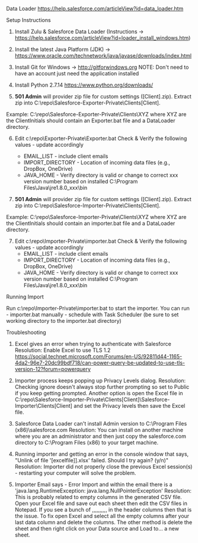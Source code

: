 

Data Loader
https://help.salesforce.com/articleView?id=data_loader.htm

Setup Instructions

1) Install Zulu & Salesforce Data Loader (Instructions -> https://help.salesforce.com/articleView?id=loader_install_windows.htm)

2) Install the latest Java Platform (JDK) -> https://www.oracle.com/technetwork/java/javase/downloads/index.html 

3) Install Git for Windows -> http://gitforwindows.org
    NOTE: Don't need to have an account just need the application installed

4) Install Python 2.7.14 https://www.python.org/downloads/ 

5) **501 Admin** will provider zip file for custom settings ([Client].zip).  Extract zip into C:\repo\Salesforce-Exporter-Private\Clients\[Client].

Example: C:\repo\Salesforce-Exporter-Private\Clients\XYZ where XYZ are the ClientInitials should contain an Exporter.bat file and a DataLoader directory.

6) Edit c:\repo\Exporter-Private\Exporter.bat
    Check & Verify the following values - update accordingly
    * EMAIL_LIST - include client emails
    * IMPORT_DIRECTORY - Location of incoming data files (e.g., DropBox, OneDrive)
    * JAVA_HOME - Verify directory is valid or change to correct xxx version number based on installed C:\Program Files\Java\jre1.8.0_xxx\bin

7) **501 Admin** will provider zip file for custom settings ([Client].zip).  Extract zip into C:\repo\Salesforce-Importer-Private\Clients\[Client].

Example: C:\repo\Salesforce-Importer-Private\Clients\XYZ where XYZ are the ClientInitials should contain an importer.bat file and a DataLoader directory.

7) Edit c:\repo\Importer-Private\importer.bat
    Check & Verify the following values - update accordingly
    * EMAIL_LIST - include client emails
    * IMPORT_DIRECTORY - Location of incoming data files (e.g., DropBox, OneDrive)
    * JAVA_HOME - Verify directory is valid or change to correct xxx version number based on installed C:\Program Files\Java\jre1.8.0_xxx\bin

Running Import

Run c:\repo\Importer-Private\importer.bat to start the importer.  You can run
    - importer.bat manually
    - schedule with Task Scheduler (be sure to set working directory to the importer.bat directory)

Troubleshooting

1) Excel gives an error when trying to authenticate with Salesforce
Resolution: Enable Excel to use TLS 1.2
https://social.technet.microsoft.com/Forums/en-US/92811d44-1165-4da2-96e7-20dc99bdf718/can-power-query-be-updated-to-use-tls-version-12?forum=powerquery

2) Importer process keeps popping up Privacy Levels dialog.
Resolution: Checking ignore doesn't always stop further prompting so set to Public if you keep getting prompted.  Another option is open the Excel file in C:\repo\Salesforce-Importer-Private\Clients\[Client]\Salesforce-Importer\Clients\[Client] and set the Privacy levels then save the Excel file.

3) Salesforce Data Loader can't install Admin version to C:\Program Files (x86)\salesforce.com
Resolution: You can install on another machine where you are an administrator and then just copy the salesforce.com directory to C:\Program Files (x86) to your target machine.

4) Running importer and getting an error in the console window that says, "Unlink of file '[excelfile]].xlsx' failed. Should I try again? (y/n)"
Resolution: Importer did not properly close the previous Excel session(s) - restarting your computer will solve the problem.

5) Importer Email says - Error Import and within the email there is a 'java.lang.RuntimeException: java.lang.NullPointerException'
Resolution: This is probably related to empty columns in the generated CSV file.  Open your Excel file and save out each sheet then edit the CSV files in Notepad.  If you see a bunch of ,,,,,,,,,, in the header columns then that is the issue.  To fix open Excel and select all the empty columns after your last data column and delete the columns.  The other method is delete the sheet and then right click on your Data source and Load to... a new sheet.